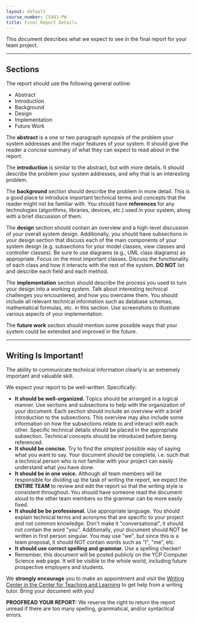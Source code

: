 ```yaml
---
layout: default
course_number: CS481-PW
title: Final Report Details
---
```


This document describes what we expect to see in the final report for your team project.

--- --- --- --- --- --- --- --- --- --- --- --- --- --- --- --- --- --- --- --- --- --- --- ---

## Sections


The report should use the following general outline:

-   Abstract
-   Introduction
-   Background
-   Design
-   Implementation
-   Future Work

The **abstract** is a one or two paragraph synopsis of the problem your system addresses and the major features of your system. It should give the reader a concise summary of what they can expect to read about in the report.

The **introduction** is similar to the abstract, but with more details. It should describe the problem your system addresses, and why that is an interesting problem.

The **background** section should describe the problem in more detail. This is a good place to introduce important technical terms and concepts that the reader might not be familiar with. You should have **references** for any technologies (algorithms, libraries, devices, etc.) used in your system, along with a brief discussion of them.

The **design** section should contain an overview and a high-level discussion of your overall system design. Additionally, you should have subsections in your design section that discuss each of the main components of your system design (e.g. subsections for your model classes, view classes and controller classes). Be sure to use diagrams (e.g., UML class diagrams) as appropriate. Focus on the most important classes. Discuss the functionality of each class and how it interacts with the rest of the system. **DO NOT** list and describe each field and each method.

The **implementation** section should describe the process you used to turn your design into a working system. Talk about interesting technical challenges you encountered, and how you overcame them. You should include all relevant technical information such as database schemas, mathematical formulas, etc. in this section. Use screenshots to illustrate various aspects of your implementation.

The **future work** section should mention some possible ways that your system could be extended and improved in the future.

--- --- --- --- --- --- --- --- --- --- --- --- --- --- --- --- --- --- --- --- --- --- --- ---



## Writing Is Important!


The ability to communicate technical information clearly is an extremely important and valuable skill.

We expect your report to be well-written. Specifically:

-   **It should be well-organized.** Topics should be arranged in a logical manner. Use sections and subsections to help with the organization of your document. Each section should include an overview with a brief introduction to the subsections. This overview may also include some information on how the subsections relate to and interact with each other. Specific technical details should be placed in the appropriate subsection. Technical concepts should be introduced before being referenced.
-   **It should be concise.** Try to find the simplest possible way of saying what you want to say. Your document should be complete, i.e. such that a technical person who is not familiar with your project can easily understand what you have done.
-   **It should be in one voice.** Although all team members will be responsible for dividing up the task of writing the report, we expect the **ENTIRE TEAM** to review and edit the report so that the writing style is consistent throughout. You should have someone read the document aloud to the other team members so the grammar can be more easily fixed.
-   **It should be be professional.** Use appropriate language. You should explain technical terms and acronyms that are specific to your project and not common knowledge. Don't make it "conversational", it should not contain the word "you". Additionally, your document should NOT be written in first person singular. You may use "we", but since this is a team proposal, it should NOT contain words such as "I", "me", etc.
-   **It should use correct spelling and grammar.** Use a spelling checker!
-   Remember, this document will be posted publicly on the YCP Computer Science web page. It will be visible to the whole world, including future prospective employers and students.

We **strongly encourage** you to make an appointment and visit the [Writing Center in the Center for Teaching and Learning](http://www.ycp.edu/offices-and-services/center-for-teaching-and-learning/writing-center/) to get help from a writing tutor. Bring your document with you!

**PROOFREAD YOUR REPORT:** We reserve the right to return the report unread if there are too many spelling, grammatical, and/or syntactical errors.
